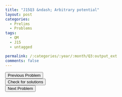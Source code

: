 ```yaml
---
title: "J15Q3 &ndash; Arbitrary potential"
layout: post
categories:
  - Prelims
  - Problems
tags:
  - QM
  - J15
  - untagged

permalink: /:categories/:year/:month/Q3:output_ext
comments: false
---
```

<object data="2015J3Q.pdf" type="application/pdf" width="100%" height="500"></object>

<div class='navbar'>
	<div float='left'><button onclick="window.location='Q2.html'" >Previous Problem</button></div>
	<div float='center'><button onclick="window.location='https://princetonprelim.com/prelim/32/'">Check for solutions</button></div>
	<div float='right'><button onclick="window.location='T1.html'" > Next Problem</button></div>
</div>
